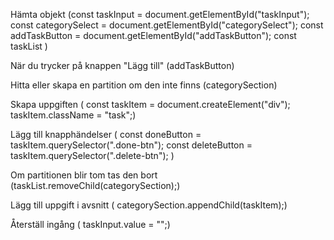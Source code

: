 Hämta objekt 
(const taskInput = document.getElementById("taskInput");
const categorySelect = document.getElementById("categorySelect");
const addTaskButton = document.getElementById("addTaskButton");
const taskList )

När du trycker på knappen "Lägg till"
(addTaskButton)

Hitta eller skapa en partition om den inte finns
(categorySection)

Skapa uppgiften
(    const taskItem = document.createElement("div");
    taskItem.className = "task";)

Lägg till knapphändelser
(    const doneButton = taskItem.querySelector(".done-btn");
    const deleteButton = taskItem.querySelector(".delete-btn");
)

   Om partitionen blir tom tas den bort
   (taskList.removeChild(categorySection);)

Lägg till uppgift i avsnitt
(    categorySection.appendChild(taskItem);)

Återställ ingång
( taskInput.value = "";)

